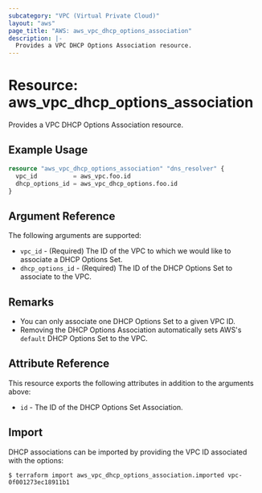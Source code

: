 ```yaml
---
subcategory: "VPC (Virtual Private Cloud)"
layout: "aws"
page_title: "AWS: aws_vpc_dhcp_options_association"
description: |-
  Provides a VPC DHCP Options Association resource.
---
```


# Resource: aws_vpc_dhcp_options_association

Provides a VPC DHCP Options Association resource.

## Example Usage

```terraform
resource "aws_vpc_dhcp_options_association" "dns_resolver" {
  vpc_id          = aws_vpc.foo.id
  dhcp_options_id = aws_vpc_dhcp_options.foo.id
}
```

## Argument Reference

The following arguments are supported:

* `vpc_id` - (Required) The ID of the VPC to which we would like to associate a DHCP Options Set.
* `dhcp_options_id` - (Required) The ID of the DHCP Options Set to associate to the VPC.

## Remarks

* You can only associate one DHCP Options Set to a given VPC ID.
* Removing the DHCP Options Association automatically sets AWS's `default` DHCP Options Set to the VPC.

## Attribute Reference

This resource exports the following attributes in addition to the arguments above:

* `id` - The ID of the DHCP Options Set Association.

## Import

DHCP associations can be imported by providing the VPC ID associated with the options:

```
$ terraform import aws_vpc_dhcp_options_association.imported vpc-0f001273ec18911b1
```

